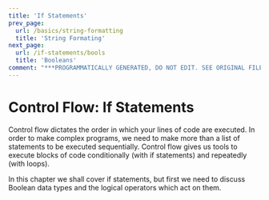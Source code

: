 ```yaml
---
title: 'If Statements'
prev_page:
  url: /basics/string-formatting
  title: 'String Formating'
next_page:
  url: /if-statements/bools
  title: 'Booleans'
comment: "***PROGRAMMATICALLY GENERATED, DO NOT EDIT. SEE ORIGINAL FILES IN /content***"
---
```

# Control Flow: If Statements
Control flow dictates the order in which your lines of code are executed. In order to make complex programs, we need to make more than a list of statements to be executed sequentially. Control flow gives us tools to execute blocks of code conditionally (with if statements) and repeatedly (with loops).

In this chapter we shall cover if statements, but first we need to discuss Boolean data types and the logical operators which act on them.